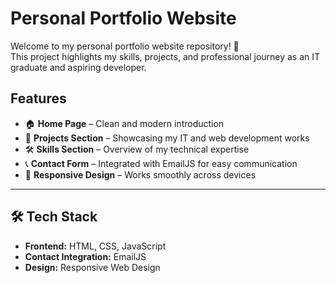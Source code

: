 #  Personal Portfolio Website  

Welcome to my personal portfolio website repository! 🚀  
This project highlights my skills, projects, and professional journey as an IT graduate and aspiring developer. 


##  Features  
- 🏠 **Home Page** – Clean and modern introduction  
- 💼 **Projects Section** – Showcasing my IT and web development works  
- 🛠 **Skills Section** – Overview of my technical expertise  
- 📞 **Contact Form** – Integrated with EmailJS for easy communication  
- 📱 **Responsive Design** – Works smoothly across devices  

---

## 🛠 Tech Stack  
- **Frontend:** HTML, CSS, JavaScript  
- **Contact Integration:** EmailJS  
- **Design:** Responsive Web Design 
